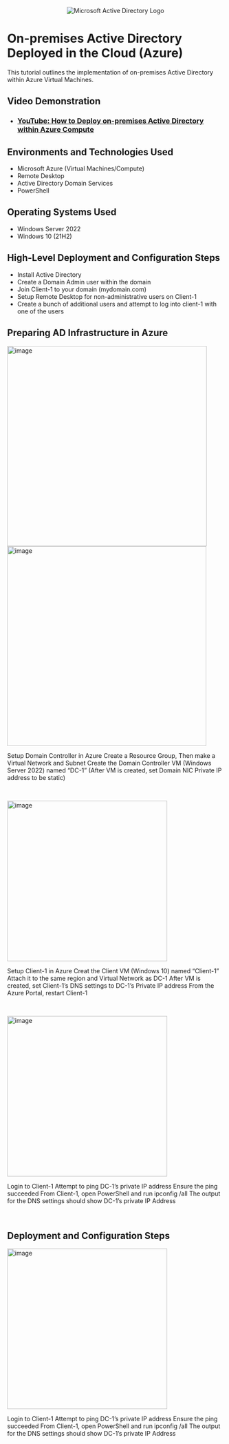 <p align="center">
<img src="https://i.imgur.com/pU5A58S.png" alt="Microsoft Active Directory Logo"/>
</p>

<h1>On-premises Active Directory Deployed in the Cloud (Azure)</h1>
This tutorial outlines the implementation of on-premises Active Directory within Azure Virtual Machines.<br />


<h2>Video Demonstration</h2>

- ### [YouTube: How to Deploy on-premises Active Directory within Azure Compute](https://www.youtube.com/watch?v=wuIE4p4io7Q)

<h2>Environments and Technologies Used</h2>

- Microsoft Azure (Virtual Machines/Compute)
- Remote Desktop
- Active Directory Domain Services
- PowerShell

<h2>Operating Systems Used </h2>

- Windows Server 2022
- Windows 10 (21H2)

<h2>High-Level Deployment and Configuration Steps</h2>

- Install Active Directory
- Create a Domain Admin user within the domain
- Join Client-1 to your domain (mydomain.com)
- Setup Remote Desktop for non-administrative users on Client-1
- Create a bunch of additional users and attempt to log into client-1 with one of the users

  

<h2>Preparing AD Infrastructure in Azure</h2>

<p>
<img width="464" alt="image" src="https://github.com/user-attachments/assets/33bb637f-2515-4c04-a168-b8a89ea3a6cc" />
<img width="463" alt="image" src="https://github.com/user-attachments/assets/af95891c-4db1-486f-a957-23f6924c65f3" />
</p>
<p>
  Setup Domain Controller in Azure
Create a Resource Group, Then make a Virtual Network and Subnet 
  Create the Domain Controller VM (Windows Server 2022) named “DC-1”
  (After VM is created, set Domain NIC Private IP address to be static)
</p>
<br />

<p>
<img width="372" alt="image" src="https://github.com/user-attachments/assets/bdd89c8f-9b39-46cf-82d5-1f9bae1b4fd9" />
</p>

<p>
Setup Client-1 in Azure
Creat the Client VM  (Windows 10) named “Client-1”
Attach it to the same region and Virtual Network as DC-1 
  After VM is created, set Client-1’s DNS settings to DC-1’s Private IP address
  From the Azure Portal, restart Client-1

</p>
<br />

<p>
<img width="372" alt="image" src="https://github.com/user-attachments/assets/bdd89c8f-9b39-46cf-82d5-1f9bae1b4fd9" />
</p>

<p>
Login to Client-1
Attempt to ping DC-1’s private IP address
Ensure the ping succeeded
From Client-1, open PowerShell and run ipconfig /all
The output for the DNS settings should show DC-1’s private IP Address

</p>
<br />

<h2>Deployment and Configuration Steps</h2>

<p>
<img width="372" alt="image" src="https://github.com/user-attachments/assets/bdd89c8f-9b39-46cf-82d5-1f9bae1b4fd9" />
</p>

<p>
Login to Client-1
Attempt to ping DC-1’s private IP address
Ensure the ping succeeded
From Client-1, open PowerShell and run ipconfig /all
The output for the DNS settings should show DC-1’s private IP Address

</p>
<br />

